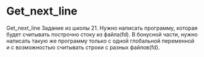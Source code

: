 # Get_next_line
Get_next_line
Задание из школы 21.
Нужно написать программу, которая будет считывать построчно стоку из файла(fd).
В бонусной части, нужно написать такую же программу только с одной глобальной переменной и с возможностью считывать строки с разных файлов(fd).
